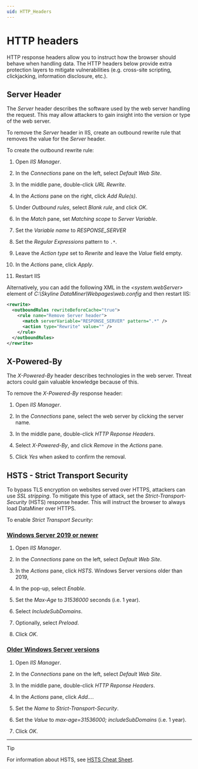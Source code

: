 ```yaml
---
uid: HTTP_Headers
---
```


# HTTP headers

HTTP response headers allow you to instruct how the browser should behave when handling data. The HTTP headers below provide extra protection layers to mitigate vulnerabilities (e.g. cross-site scripting, clickjacking, information disclosure, etc.).

## Server Header

The *Server* header describes the software used by the web server handling the request. This may allow attackers to gain insight into the version or type of the web server.

To remove the *Server* header in IIS, create an outbound rewrite rule that removes the value for the *Server* header.

To create the outbound rewrite rule:

1. Open *IIS Manager*.

1. In the *Connections* pane on the left, select *Default Web Site*.

1. In the middle pane, double-click *URL Rewrite*.

1. In the *Actions* pane on the right, click *Add Rule(s)*.

1. Under *Outbound rules*, select *Blank rule*, and click *OK*.

1. In the *Match* pane, set *Matching scope* to *Server Variable*.

1. Set the *Variable name* to *RESPONSE_SERVER*

1. Set the *Regular Expressions* pattern to `.*`.

1. Leave the *Action type* set to *Rewrite* and leave the *Value* field empty.

1. In the *Actions* pane, click *Apply*.

1. Restart IIS

Alternatively, you can add the following XML in the *\<system.webServer>* element of *C:\Skyline DataMiner\Webpages\web.config* and then restart IIS:

```xml
<rewrite>
  <outboundRules rewriteBeforeCache="true">
    <rule name="Remove Server header">
      <match serverVariable="RESPONSE_SERVER" pattern=".*" />
      <action type="Rewrite" value="" />
    </rule>
  </outboundRules>
</rewrite>
```

## X-Powered-By

The *X-Powered-By* header describes technologies in the web server. Threat actors could gain valuable knowledge because of this.

To remove the *X-Powered-By* response header:

1. Open *IIS Manager*.

1. In the *Connections* pane, select the web server by clicking the server name.

1. In the middle pane, double-click *HTTP Reponse Headers*.

1. Select *X-Powered-By*, and click *Remove* in the *Actions* pane.

1. Click *Yes* when asked to confirm the removal.

## HSTS - Strict Transport Security

To bypass TLS encryption on websites served over HTTPS, attackers can use *SSL stripping*. To mitigate this type of attack, set the *Strict-Transport-Security* (HSTS) response header. This will instruct the browser to always load DataMiner over HTTPS.

To enable *Strict Transport Security*:

### [Windows Server 2019 or newer](#tab/hsts-1)
1. Open *IIS Manager*.

1. In the *Connections* pane on the left, select *Default Web Site*.

1. In the *Actions* pane, click *HSTS*. Windows Server versions older than 2019, 

1. In the pop-up, select *Enable*.

1. Set the *Max-Age* to *31536000* seconds (i.e. 1 year).

1. Select *IncludeSubDomains*.

1. Optionally, select *Preload*.

1. Click *OK*.

### [Older Windows Server versions](#tab/hsts-2)
1. Open *IIS Manager*.

1. In the *Connections* pane on the left, select *Default Web Site*.

1. In the middle pane, double-click *HTTP Reponse Headers*.

1. In the *Actions* pane, click *Add...*.

1. Set the *Name* to *Strict-Transport-Security*.

1. Set the *Value* to *max-age=31536000; includeSubDomains* (i.e. 1 year).

1. Click *OK*.

***

> [!TIP]
> For information about HSTS, see [HSTS Cheat Sheet](https://cheatsheetseries.owasp.org/cheatsheets/HTTP_Strict_Transport_Security_Cheat_Sheet.html).
